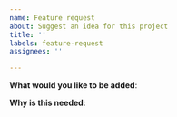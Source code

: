 ```yaml
---
name: Feature request
about: Suggest an idea for this project
title: ''
labels: feature-request
assignees: ''

---
```


<!-- Please only use this template for submitting enhancement requests -->

**What would you like to be added**:

**Why is this needed**:
